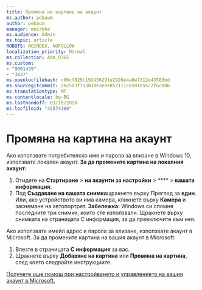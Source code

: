 ```yaml
---
title: Промяна на картина на акаунт
ms.author: pebaum
author: pebaum
manager: mnirkhe
ms.audience: Admin
ms.topic: article
ROBOTS: NOINDEX, NOFOLLOW
localization_priority: Normal
ms.collection: Adm_O365
ms.custom:
- "9001439"
- "3437"
ms.openlocfilehash: c96cf829c192456291e2926e4a8e7312e43583bd
ms.sourcegitcommit: c6c5d3f753038e3eee852111c6581e55c2f6c686
ms.translationtype: MT
ms.contentlocale: bg-BG
ms.lasthandoff: 03/10/2020
ms.locfileid: "42574360"
---
```

# <a name="change-account-picture"></a>Промяна на картина на акаунт

Ако използвате потребителско име и парола за влизане в Windows 10, използвате локален акаунт. **За да промените картина на локалния акаунт:**

1. Отидете на **Стартиране** > **на акаунти за настройки** > **** > **вашата информация.**
2. Под **Създаване на вашата снимка**щракнете върху Преглед за **един**. Или, ако устройството ви има камера, кликнете върху **Камера** и заснемане на автопортрет. 
    **Забележка:** Windows си спомня последните три снимки, които сте използвали. Щракнете върху снимката на страницата С информация, за да превключите към нея.

Ако използвате имейл адрес и парола за влизане, използвате акаунт в Microsoft. За да промените картина на вашия акаунт в Microsoft:

1. Влезте в страницата **С информация** за вас.
2. Щракнете върху **Добавяне на картина** или **Промяна на картина**, след което следвайте инструкциите.

[Получете още помощ при настройването и управлението на вашия акаунт в Microsoft.](https://support.microsoft.com/products/microsoft-account?category=manage-account)
